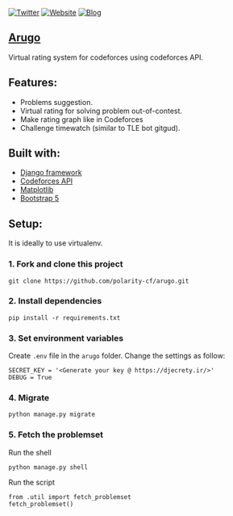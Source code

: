 [![Twitter](https://img.shields.io/twitter/url?label=%40polarity_iniad&style=social&url=https%3A%2F%2Ftwitter.com%2Fpolarity_iniad)](https://twitter.com/polarity_iniad)
[![Website](https://img.shields.io/website?up_message=arugo&url=https%3A%2F%2Farugo.herokuapp.com%2F)](https://arugo.herokuapp.com/)
[![Blog](https://img.shields.io/website?up_message=codeforces%20blog&url=https%3A%2F%2Fcodeforces.com%2Fblog%2Fentry%2F96830)](https://codeforces.com/blog/entry/96830)


## [Arugo](https://arugo.herokuapp.com/)
Virtual rating system for codeforces using codeforces API.

## Features:
- Problems suggestion.
- Virtual rating for solving problem out-of-contest.
- Make rating graph like in Codeforces
- Challenge timewatch (similar to TLE bot gitgud).

## Built with:
- [Django framework](https://www.djangoproject.com/)
- [Codeforces API](https://codeforces.com/apiHelp)
- [Matplotlib](https://matplotlib.org/)
- [Bootstrap 5](https://getbootstrap.com/)

## Setup:
It is ideally to use virtualenv.

### 1. Fork and clone this project
```
git clone https://github.com/polarity-cf/arugo.git
```
### 2. Install dependencies
```
pip install -r requirements.txt
```
### 3. Set environment variables
Create ```.env``` file in the ```arugo``` folder.
Change the settings as follow:
```
SECRET_KEY = '<Generate your key @ https://djecrety.ir/>'
DEBUG = True
```
### 4. Migrate
```
python manage.py migrate
```
### 5. Fetch the problemset
Run the shell
```
python manage.py shell
```
Run the script
```
from .util import fetch_problemset
fetch_problemset()
```
